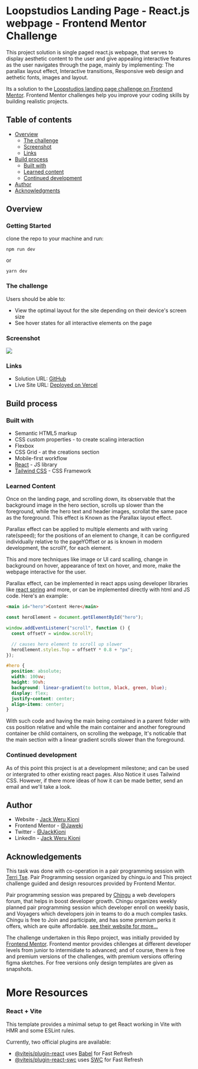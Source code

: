 # Loopstudios Landing Page - React.js webpage - Frontend Mentor Challenge

This project solution is single paged react.js webpage, that serves to display aesthetic content to the user and give appealing interactive features as the user navigates through the page, mainly by implementing: The parallax layout effect, Interactive transitions, Responsive web design and aethetic fonts, images and layout.

Its a solution to the [Loopstudios landing page challenge on Frontend Mentor](https://www.frontendmentor.io/challenges/loopstudios-landing-page-N88J5Onjw). Frontend Mentor challenges help you improve your coding skills by building realistic projects.

## Table of contents

- [Overview](#overview)
  - [The challenge](#the-challenge)
  - [Screenshot](#screenshot)
  - [Links](#links)
- [Build process](#build-process)
  - [Built with](#built-with)
  - [Learned content](#learned-content)
  - [Continued development](#continued-development)
- [Author](#author)
- [Acknowledgments](#acknowledgments)

## Overview

### Getting Started

clone the repo to your machine and run:

```npm
npm run dev
```

or

```
yarn dev
```

### The challenge

Users should be able to:

- View the optimal layout for the site depending on their device's screen size
- See hover states for all interactive elements on the page

### Screenshot

![](./design/active-states.jpg)

### Links

- Solution URL: [GitHub](https://github.com/Jaweki/parallax-effect-web-design)
- Live Site URL: [Deployed on Vercel](https://parallax-effect-web-design.vercel.app/)

## Build process

### Built with

- Semantic HTML5 markup
- CSS custom properties - to create scaling interaction
- Flexbox
- CSS Grid - at the creations section
- Mobile-first workflow
- [React](https://reactjs.org/) - JS library
- [Tailwind CSS](https://tailwindcss.com) - CSS Framework

### Learned Content

Once on the landing page, and scrolling down, its observable that the background image in the hero section, scrolls up slower than the foreground, while the hero text and header images, scrollat the same pace as the foreground. This effect is Known as the Parallax layout effect.

Parallax effect can be applied to multiple elements and with varing rate(speed); for the positions of an element to change, it can be configured individually relative to the pageYOffset or as is known in modern development, the scrollY, for each element.

This and more techniques like image or UI card scalling, change in background on hover, appearance of text on hover, and more, make the webpage interactive for the user.

Parallax effect, can be implemented in react apps using developer libraries like [react spring]() and more, or can be implemented directly with html and JS code. Here's an example:

```html
<main id="hero">Content Here</main>
```

```js
const heroElement = document.getElementById("hero");

window.addEventListener("scroll", function () {
  const offsetY = window.scrollY;

  // causes hero element to scroll up slower
  heroElement.styles.Top = offsetY * 0.8 + "px";
});
```

```css
#hero {
  position: absolute;
  width: 100vw;
  height: 90vh;
  background: linear-gradient(to bottom, black, green, blue);
  display: flex;
  justify-content: center;
  align-items: center;
}
```

With such code and having the main being contained in a parent folder with css position relative and while the main container and another foreground container be child containers, on scrolling the webpage, It's noticable that the main section with a linear gradient scrolls slower than the foreground.

### Continued development

As of this point this project is at a development milestone; and can be used or intergrated to other existing react pages. Also Notice it uses Tailwind CSS. However, if there more ideas of how it can be made better, send an email and we'll take a look.

## Author

- Website - [Jack Weru Kioni](https://portfolio.jaweki.com)
- Frontend Mentor - [@Jaweki](https://www.frontendmentor.io/profile/Jaweki)
- Twitter - [@JackKioni](https://www.twitter.com/JackKioni)
- LinkedIn - [Jack Weru Kioni](https://linkedin.com/in/jaweki-dekut)

## Acknowledgements

This task was done with co-operation in a pair programming session with [Terri Tse](https://github.com/hiulam1). Pair Programming session organized by chingu.io and This project challenge guided and design resources provided by Frontend Mentor.

Pair programming session was prepared by [Chingu](https://www.chingu.io/) a web developers forum, that helps in boost developer growth.
Chingu organizes weekly planned pair programming session which developer enroll on weekly basis, and Voyagers which developers join in teams to do a much complex tasks.
Chingu is free to Join and participate, and has some premium perks it offers, which are quite affordable. [see their website for more...](https://www.chingu.io/)

The challenge undertaken in this Repo project, was initially provided by [Frontend Mentor](https://www.frontendmentor.io). Frontend mentor provides chllenges at different developer levels from junior to intermidiate to advanced; and of course, there is free and premium versions of the challenges, with premium versions offering figma sketches. For free versions only design templates are given as snapshots.

# More Resources

### React + Vite

This template provides a minimal setup to get React working in Vite with HMR and some ESLint rules.

Currently, two official plugins are available:

- [@vitejs/plugin-react](https://github.com/vitejs/vite-plugin-react/blob/main/packages/plugin-react/README.md) uses [Babel](https://babeljs.io/) for Fast Refresh
- [@vitejs/plugin-react-swc](https://github.com/vitejs/vite-plugin-react-swc) uses [SWC](https://swc.rs/) for Fast Refresh
